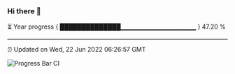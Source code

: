 ### Hi there 👋

⏳ Year progress { ██████████████▁▁▁▁▁▁▁▁▁▁▁▁▁▁▁▁ } 47.20 %

---

⏰ Updated on Wed, 22 Jun 2022 06:26:57 GMT

![Progress Bar CI](https://github.com/ZhaoGui/ZhaoGui/workflows/Progress%20Bar%20CI/badge.svg)
